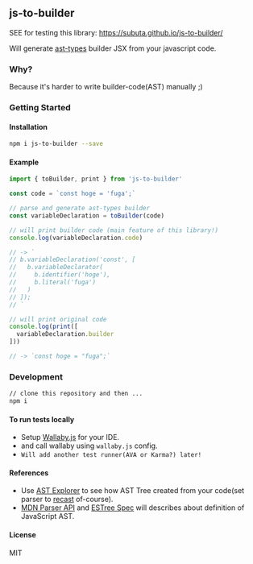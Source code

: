 ## js-to-builder

SEE for testing this library: https://subuta.github.io/js-to-builder/

Will generate [ast-types](https://github.com/benjamn/ast-types) builder JSX from your javascript code.

### Why?

Because it's harder to write builder-code(AST) manually ;)

### Getting Started
#### Installation

```bash
npm i js-to-builder --save
```

#### Example

```js
import { toBuilder, print } from 'js-to-builder'

const code = `const hoge = 'fuga';`

// parse and generate ast-types builder
const variableDeclaration = toBuilder(code)

// will print builder code (main feature of this library!)
console.log(variableDeclaration.code)

// -> `
// b.variableDeclaration('const', [
//   b.variableDeclarator(
//     b.identifier('hoge'),
//     b.literal('fuga')
//   )
// ]);
// `

// will print original code
console.log(print([
  variableDeclaration.builder
]))

// -> `const hoge = "fuga";`

```

### Development

```bash
// clone this repository and then ...
npm i
```

#### To run tests locally

- Setup [Wallaby.js](https://wallabyjs.com/) for your IDE.
- and call wallaby using `wallaby.js` config.
- `Will add another test runner(AVA or Karma?) later!`

#### References

- Use [AST Explorer](https://astexplorer.net/) to see how AST Tree created from your code(set parser to [recast](https://github.com/benjamn/recast) of-course).
- [MDN Parser API](https://developer.mozilla.org/en-US/docs/Mozilla/Projects/SpiderMonkey/Parser_API) and [ESTree Spec](https://github.com/estree/estree) will describes about definition of JavaScript AST.

#### License

MIT
